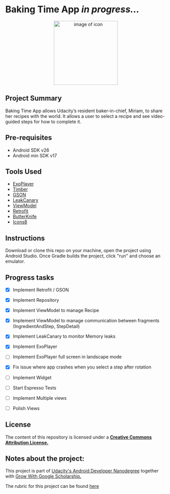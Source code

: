 # Baking Time App _in progress..._

<p align="center"> <img src="https://cdn.rawgit.com/bruno78/baking-time-app/a90fd194/app/src/main/ic_launcher-web.png" width="200" alt="image of icon"></p>

## Project Summary

Baking Time App allows Udacity’s resident baker-in-chief, Miriam, to share her recipes with the world. 
It allows a user to select a recipe and see video-guided steps for how to complete it.

## Pre-requisites

* Android SDK v26
* Android min SDK v17

## Tools Used 

* [ExoPlayer](https://github.com/google/ExoPlayer)
* [Timber](https://github.com/JakeWharton/timber)
* [GSON](https://github.com/google/gson)
* [LeakCanary](https://github.com/square/leakcanary)
* [ViewModel](https://developer.android.com/topic/libraries/architecture/viewmodel) 
* [Retrofit](http://square.github.io/retrofit/)
* [ButterKnife](http://jakewharton.github.io/butterknife/) 
* [Icons8](https://icons8.com/material-icons/)

## Instructions

Download or clone this repo on your machine, open the project using Android Studio. Once Gradle builds
the project, click "run" and choose an emulator.

## Progress tasks

-[x] Implement Retrofit / GSON

-[x] Implement Repository

-[x] Implement ViewModel to manage Recipe

-[x] Implement ViewModel to manage communication between fragments (IngredientAndStep, StepDetail)

-[x] Implement LeakCanary to monitor Memory leaks

-[x] Implement ExoPlayer

-[ ] Implement ExoPlayer full screen in landscape mode

-[x] Fix issue where app crashes when you select a step after rotation

-[ ] Implement Widget

-[ ] Start Espresso Tests

-[ ] Implement Multiple views

-[ ] Polish Views

## License

The content of this repository is licensed under a **[Creative Commons Attribution License.](https://creativecommons.org/licenses/by/3.0/us/)**

## Notes about the project: 

This project is part of [Udacity's Android Developer Nanodegree](https://www.udacity.com/course/android-developer-nanodegree-by-google--nd801) 
together with [Grow With Google Scholarship.](https://www.udacity.com/grow-with-google)

The rubric for this project can be found [here](https://github.com/bruno78/baking-time-app/blob/master/Rubric.md)